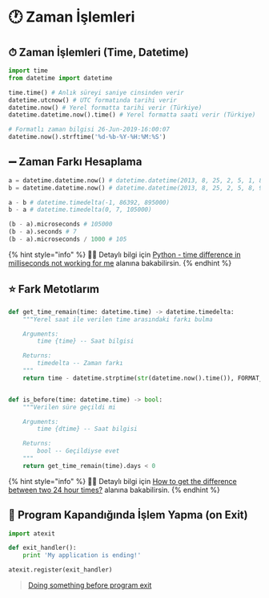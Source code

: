 # 🕐 Zaman İşlemleri

## ⏱ Zaman İşlemleri \(Time, Datetime\)

```python
import time
from datetime import datetime

time.time() # Anlık süreyi saniye cinsinden verir
datetime.utcnow() # UTC formatında tarihi verir
datetime.now() # Yerel formatta tarihi verir (Türkiye)
datetime.datetime.now().time() # Yerel formatta saati verir (Türkiye)

# Formatlı zaman bilgisi 26-Jun-2019-16:00:07
datetime.now().strftime('%d-%b-%Y-%H:%M:%S') 
```

## ➖ Zaman Farkı Hesaplama

```python
a = datetime.datetime.now() # datetime.datetime(2013, 8, 25, 2, 5, 1, 879000)
b = datetime.datetime.now() # datetime.datetime(2013, 8, 25, 2, 5, 8, 984000)

a - b # datetime.timedelta(-1, 86392, 895000)
b - a # datetime.timedelta(0, 7, 105000)

(b - a).microseconds # 105000
(b - a).seconds # 7
(b - a).microseconds / 1000 # 105
```

{% hint style="info" %}
‍🧙‍♂ Detaylı bilgi için [Python - time difference in milliseconds not working for me](https://stackoverflow.com/questions/18426882/python-time-difference-in-milliseconds-not-working-for-me) alanına bakabilirsin.
{% endhint %}

## ⭐ Fark Metotlarım

```python
def get_time_remain(time: datetime.time) -> datetime.timedelta:
	"""Yerel saat ile verilen time arasındaki farkı bulma

	Arguments:
		time {time} -- Saat bilgisi

	Returns:
		timedelta -- Zaman farkı
	"""
	return time - datetime.strptime(str(datetime.now().time()), FORMAT_TIME)


def is_before(time: datetime.time) -> bool:
	"""Verilen süre geçildi mi

	Arguments:
		time {dtime} -- Saat bilgisi

	Returns:
		bool -- Geçildiyse evet
	"""
	return get_time_remain(time).days < 0
```

{% hint style="info" %}
‍🧙‍♂ Detaylı bilgi için [How to get the difference between two 24 hour times?](https://stackoverflow.com/questions/39787787/how-to-get-the-difference-between-two-24-hour-times) alanına bakabilirsin.
{% endhint %}

## 🙇‍ Program Kapandığında İşlem Yapma \(on Exit\)

```python
import atexit

def exit_handler():
    print 'My application is ending!'

atexit.register(exit_handler)
```

> [Doing something before program exit](https://stackoverflow.com/a/3850271/9770490)

